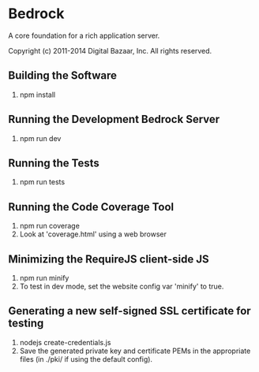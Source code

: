 Bedrock
=======

A core foundation for a rich application server.

Copyright (c) 2011-2014 Digital Bazaar, Inc. All rights reserved.

Building the Software
---------------------

1. npm install

Running the Development Bedrock Server
--------------------------------------

1. npm run dev

Running the Tests
-----------------

1. npm run tests

Running the Code Coverage Tool
------------------------------

1. npm run coverage
2. Look at 'coverage.html' using a web browser

Minimizing the RequireJS client-side JS
---------------------------------------

1. npm run minify
2. To test in dev mode, set the website config var 'minify' to true.

Generating a new self-signed SSL certificate for testing
--------------------------------------------------------

1. nodejs create-credentials.js
2. Save the generated private key and certificate PEMs in the
   appropriate files (in ./pki/ if using the default config).
